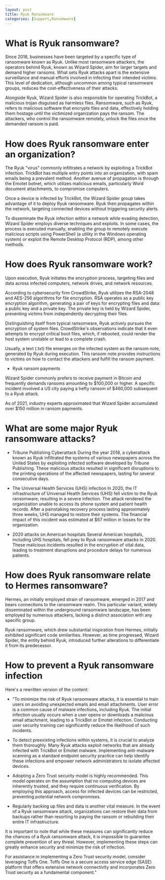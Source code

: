 ```yaml
---
layout: post
title: Ryuk Ransomware
categories: [Support,Ransomware]
---
```

# What is Ryuk ransomware?
Since 2018, businesses have been targeted by a specific type of ransomware known as Ryuk. Unlike most ransomware attackers, the operators behind Ryuk, known as Wizard Spider, aim for larger targets and demand higher ransoms. What sets Ryuk attacks apart is the extensive surveillance and manual efforts involved in infecting their intended victims. This level of dedication, although uncommon among typical ransomware groups, reduces the cost-effectiveness of their attacks.

Alongside Ryuk, Wizard Spider is also responsible for operating TrickBot, a malicious trojan disguised as harmless files. Ransomware, such as Ryuk, refers to malicious software that encrypts files and data, effectively holding them hostage until the victimized organization pays the ransom. The attackers, who control the ransomware remotely, unlock the files once the demanded ransom is paid.

# How does Ryuk ransomware enter an organization?
The Ryuk "virus" commonly infiltrates a network by exploiting a TrickBot infection. TrickBot has multiple entry points into an organization, with spam emails being a prevalent method. Another avenue of propagation is through the Emotet botnet, which utilizes malicious emails, particularly Word document attachments, to compromise computers.

Once a device is infected by TrickBot, the Wizard Spider group takes advantage of it to deploy Ryuk ransomware. Ryuk then propagates within the network, targeting connected devices without triggering security alerts.

To disseminate the Ryuk infection within a network while evading detection, Wizard Spider employs diverse techniques and exploits. In some cases, the process is executed manually, enabling the group to remotely execute malicious scripts using PowerShell (a utility in the Windows operating system) or exploit the Remote Desktop Protocol (RDP), among other methods.

# How does Ryuk ransomware work?
Upon execution, Ryuk initiates the encryption process, targeting files and data across infected computers, network drives, and network resources.

According to cybersecurity firm CrowdStrike, Ryuk utilizes the RSA-2048 and AES-256 algorithms for file encryption. RSA operates as a public key encryption algorithm, generating a pair of keys for encrypting files and data: a public key and a private key. The private key is held by Wizard Spider, preventing victims from independently decrypting their files.

Distinguishing itself from typical ransomware, Ryuk actively pursues the encryption of system files. CrowdStrike's observations indicate that it even attempts to encrypt critical boot files, which, if rebooted, could render the host system unstable or lead to a complete crash.

Usually, a text (.txt) file emerges on the infected system as the ransom note, generated by Ryuk during execution. This ransom note provides instructions to victims on how to contact the attackers and fulfill the ransom payment.

* Ryuk ransom payments

Wizard Spider commonly prefers to receive payment in Bitcoin and frequently demands ransoms amounting to $100,000 or higher. A specific incident involved a US city paying a hefty ransom of $460,000 subsequent to a Ryuk attack.

As of 2021, industry experts approximated that Wizard Spider accumulated over $150 million in ransom payments.

# What are some major Ryuk ransomware attacks?

* Tribune Publishing Cyberattack
During the year 2018, a cyberattack known as Ryuk infiltrated the systems of various newspapers across the United States by exploiting infected software developed by Tribune Publishing. These malicious attacks resulted in significant disruptions to the printing operations of the affected newspapers, lasting for several consecutive days.

* The Universal Health Services (UHS) infection
In 2020, the IT infrastructure of Universal Health Services (UHS) fell victim to the Ryuk ransomware, resulting in a severe infection. The attack rendered the organization unable to access its phone system and patient health records. After a painstaking recovery process lasting approximately three weeks, UHS managed to restore their systems. The financial impact of this incident was estimated at $67 million in losses for the organization.

* 2020 attacks on American hospitals
Several American hospitals, including UHS hospitals, fell prey to Ryuk ransomware attacks in 2020. These malicious incidents resulted in the encryption of vital data, leading to treatment disruptions and procedure delays for numerous patients.

# How does Ryuk ransomware relate to Hermes ransomware?
Hermes, an initially employed strain of ransomware, emerged in 2017 and bears connections to the ransomware realm. This particular variant, widely disseminated within the underground ransomware landscape, has been employed by numerous attackers, lacking a distinct association with any specific group.

Ryuk ransomware, which drew substantial inspiration from Hermes, initially exhibited significant code similarities. However, as time progressed, Wizard Spider, the entity behind Ryuk, introduced further alterations to differentiate it from its predecessor.

# How to prevent a Ryuk ransomware infection
Here's a rewritten version of the content:

* "To minimize the risk of Ryuk ransomware attacks, it is essential to train users on avoiding unexpected emails and email attachments. User error is a common cause of malware infections, including Ryuk. The initial infection usually occurs when a user opens or downloads a malicious email attachment, leading to a TrickBot or Emotet infection. Conducting user security training can significantly reduce the likelihood of such incidents.

* To detect preexisting infections within systems, it is crucial to analyze them thoroughly. Many Ryuk attacks exploit networks that are already infected with TrickBot or Emotet malware. Implementing anti-malware scanning as a standard endpoint security practice can help identify these infections and empower network administrators to isolate affected devices.

* Adopting a Zero Trust security model is highly recommended. This model operates on the assumption that no computing devices are inherently trusted, and they require continuous verification. By employing this approach, access for infected devices can be restricted, preventing potential network compromises.

* Regularly backing up files and data is another vital measure. In the event of a Ryuk ransomware attack, organizations can restore their data from backups rather than resorting to paying the ransom or rebuilding their entire IT infrastructure.

It is important to note that while these measures can significantly reduce the chances of a Ryuk ransomware attack, it is impossible to guarantee complete prevention of any threat. However, implementing these steps can greatly enhance security and minimize the risk of infection.

For assistance in implementing a Zero Trust security model, consider leveraging Toffs One. Toffs One is a secure access service edge (SASE) platform that offers extensive network connectivity and incorporates Zero Trust security as a fundamental component."